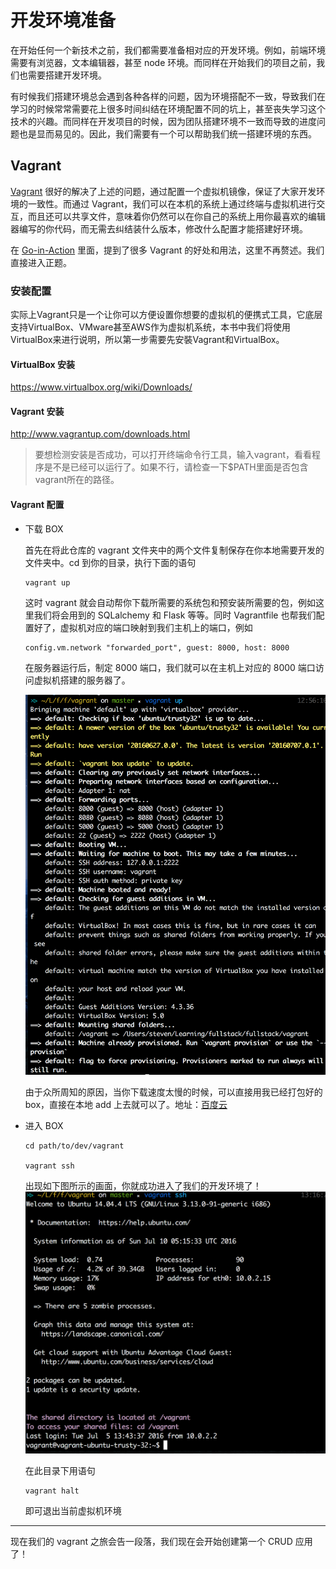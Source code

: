 # 开发环境准备

在开始任何一个新技术之前，我们都需要准备相对应的开发环境。例如，前端环境需要有浏览器，文本编辑器，甚至 node 环境。而同样在开始我们的项目之前，我们也需要搭建开发环境。

有时候我们搭建环境总会遇到各种各样的问题，因为环境搭配不一致，导致我们在学习的时候常常需要花上很多时间纠结在环境配置不同的坑上，甚至丧失学习这个技术的兴趣。而同样在开发项目的时候，因为团队搭建环境不一致而导致的进度问题也是显而易见的。因此，我们需要有一个可以帮助我们统一搭建环境的东西。

## Vagrant

[Vagrant](https://github.com/mitchellh/vagrant) 很好的解决了上述的问题，通过配置一个虚拟机镜像，保证了大家开发环境的一致性。而通过 Vagrant，我们可以在本机的系统上通过终端与虚拟机进行交互，而且还可以共享文件，意味着你仍然可以在你自己的系统上用你最喜欢的编辑器编写的你代码，而无需去纠结装什么版本，修改什么配置才能搭建好环境。

在 [Go-in-Action](https://github.com/astaxie/Go-in-Action/blob/master/ebook/zh/01.0.md) 里面，提到了很多 Vagrant 的好处和用法，这里不再赘述。我们直接进入正题。

### 安装配置

实际上Vagrant只是一个让你可以方便设置你想要的虚拟机的便携式工具，它底层支持VirtualBox、VMware甚至AWS作为虚拟机系统，本书中我们将使用VirtualBox来进行说明，所以第一步需要先安裝Vagrant和VirtualBox。

#### VirtualBox 安装
https://www.virtualbox.org/wiki/Downloads/

#### Vagrant 安装
http://www.vagrantup.com/downloads.html
> 要想检测安装是否成功，可以打开终端命令行工具，输入vagrant，看看程序是不是已经可以运行了。如果不行，请检查一下$PATH里面是否包含vagrant所在的路径。

#### Vagrant 配置
- 下载 BOX

    首先在将此仓库的 vagrant 文件夹中的两个文件复制保存在你本地需要开发的文件夹中。cd 到你的目录，执行下面的语句

    ```
    vagrant up
    ```

    这时 vagrant 就会自动帮你下载所需要的系统包和预安装所需要的包，例如这里我们将会用到的 SQLalchemy 和 Flask 等等。同时 Vagrantfile 也帮我们配置好了，虚拟机对应的端口映射到我们主机上的端口，例如

    ```
    config.vm.network "forwarded_port", guest: 8000, host: 8000
    ```

    在服务器运行后，制定 8000 端口，我们就可以在主机上对应的 8000 端口访问虚拟机搭建的服务器了。

    ![vagrant-up](../images/C0-vagrant-up.png)

    由于众所周知的原因，当你下载速度太慢的时候，可以直接用我已经打包好的 box，直接在本地 add 上去就可以了。地址：[百度云](https://pan.baidu.com/s/1jIbcgMq)

- 进入 BOX

    ```
    cd path/to/dev/vagrant

    vagrant ssh
    ```

    出现如下图所示的画面，你就成功进入了我们的开发环境了！
    ![vagrant-ssh](../images/C0-vagrant-ssh.png)

    在此目录下用语句
    
    ```
    vagrant halt
    ```

    即可退出当前虚拟机环境
---

现在我们的 vagrant 之旅会告一段落，我们现在会开始创建第一个 CRUD 应用了！
